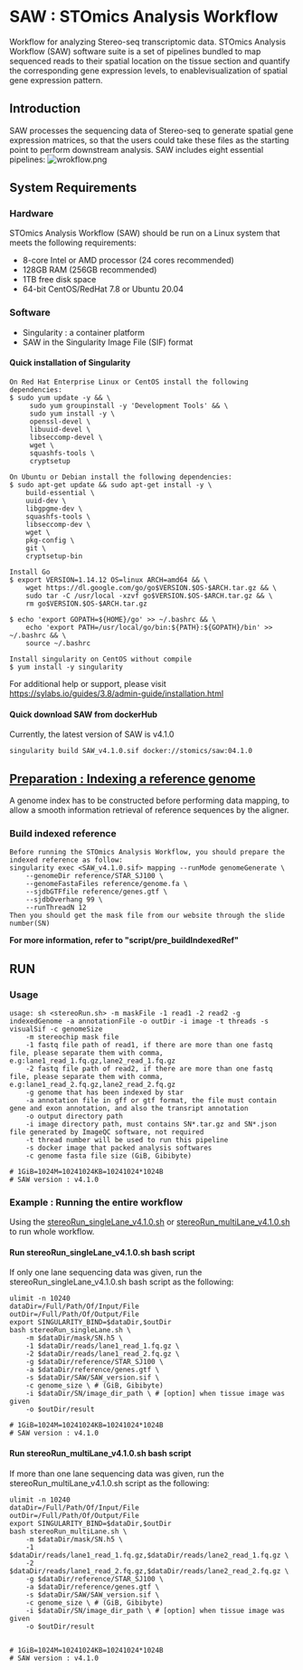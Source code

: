

# SAW : STOmics Analysis Workflow
Workflow for analyzing Stereo-seq transcriptomic data. STOmics Analysis Workflow (SAW) software suite is a set of pipelines bundled to map sequenced reads to their spatial location on the tissue section and quantify the corresponding gene expression levels, to enablevisualization of spatial gene expression pattern.

##  Introduction
SAW processes the sequencing data of Stereo-seq to generate spatial gene expression matrices, so that the users could take these files as the starting point to perform downstream analysis. SAW includes eight essential pipelines:
![wrokflow.png](SAW_v4.1.0_workflow.jpg)

##  System Requirements
###   Hardware
STOmics Analysis Workflow (SAW) should be run on a Linux system that meets the following  requirements:
* 8-core Intel or AMD processor (24 cores recommended)
* 128GB RAM (256GB recommended)
* 1TB free disk space
* 64-bit CentOS/RedHat 7.8 or Ubuntu 20.04

###   Software
* Singularity : a container platform
* SAW in the Singularity Image File (SIF) format

####   Quick installation of Singularity
```
On Red Hat Enterprise Linux or CentOS install the following dependencies:
$ sudo yum update -y && \
     sudo yum groupinstall -y 'Development Tools' && \
     sudo yum install -y \
     openssl-devel \
     libuuid-devel \
     libseccomp-devel \
     wget \
     squashfs-tools \
     cryptsetup

On Ubuntu or Debian install the following dependencies:
$ sudo apt-get update && sudo apt-get install -y \
    build-essential \
    uuid-dev \
    libgpgme-dev \
    squashfs-tools \
    libseccomp-dev \
    wget \
    pkg-config \
    git \
    cryptsetup-bin

Install Go
$ export VERSION=1.14.12 OS=linux ARCH=amd64 && \
    wget https://dl.google.com/go/go$VERSION.$OS-$ARCH.tar.gz && \
    sudo tar -C /usr/local -xzvf go$VERSION.$OS-$ARCH.tar.gz && \
    rm go$VERSION.$OS-$ARCH.tar.gz

$ echo 'export GOPATH=${HOME}/go' >> ~/.bashrc && \
    echo 'export PATH=/usr/local/go/bin:${PATH}:${GOPATH}/bin' >> ~/.bashrc && \
    source ~/.bashrc

Install singularity on CentOS without compile
$ yum install -y singularity
```
For additional help or support, please visit https://sylabs.io/guides/3.8/admin-guide/installation.html

####   Quick download SAW from dockerHub
Currently, the latest version of SAW is v4.1.0
```
singularity build SAW_v4.1.0.sif docker://stomics/saw:04.1.0 
```


##   [Preparation : Indexing a reference genome](https://github.com/BGIResearch/SAW/tree/main/script/pre_buildIndexedRef)
A genome index has to be constructed before performing data mapping, to allow a smooth information retrieval of reference sequences by the aligner.
###    Build indexed reference 
```
Before running the STOmics Analysis Workflow, you should prepare the indexed reference as follow:
singularity exec <SAW_v4.1.0.sif> mapping --runMode genomeGenerate \
    --genomeDir reference/STAR_SJ100 \
    --genomeFastaFiles reference/genome.fa \
    --sjdbGTFfile reference/genes.gtf \
    --sjdbOverhang 99 \
    --runThreadN 12
Then you should get the mask file from our website through the slide number(SN)
```
**For more information, refer to "script/pre_buildIndexedRef"**



##  RUN
### Usage
```
usage: sh <stereoRun.sh> -m maskFile -1 read1 -2 read2 -g indexedGenome -a annotationFile -o outDir -i image -t threads -s visualSif -c genomeSize
    -m stereochip mask file
    -1 fastq file path of read1, if there are more than one fastq file, please separate them with comma, e.g:lane1_read_1.fq.gz,lane2_read_1.fq.gz
    -2 fastq file path of read2, if there are more than one fastq file, please separate them with comma, e.g:lane1_read_2.fq.gz,lane2_read_2.fq.gz
    -g genome that has been indexed by star
    -a annotation file in gff or gtf format, the file must contain gene and exon annotation, and also the transript annotation
    -o output directory path
    -i image directory path, must contains SN*.tar.gz and SN*.json file generated by ImageQC software, not required
    -t thread number will be used to run this pipeline
    -s docker image that packed analysis softwares
    -c genome fasta file size (GiB, Gibibyte)

# 1GiB=1024M=10241024KB=10241024*1024B
# SAW version : v4.1.0
```

###   Example : Running the entire workflow
Using the [stereoRun_singleLane_v4.1.0.sh](https://github.com/BGIResearch/SAW/blob/main/script/stereoRun_singleLane_v4.1.0.sh) or [stereoRun_multiLane_v4.1.0.sh](https://github.com/BGIResearch/SAW/blob/main/script/stereoRun_multiLane_v4.0.0.sh) to run whole workflow.

####    Run stereoRun_singleLane_v4.1.0.sh bash script
If only one lane sequencing data was given, run the stereoRun_singleLane_v4.1.0.sh bash script as the following:
```
ulimit -n 10240 
dataDir=/Full/Path/Of/Input/File 
outDir=/Full/Path/Of/Output/File 
export SINGULARITY_BIND=$dataDir,$outDir
bash stereoRun_singleLane.sh \
    -m $dataDir/mask/SN.h5 \
    -1 $dataDir/reads/lane1_read_1.fq.gz \
    -2 $dataDir/reads/lane1_read_2.fq.gz \
    -g $dataDir/reference/STAR_SJ100 \
    -a $dataDir/reference/genes.gtf \
    -s $dataDir/SAW/SAW_version.sif \
    -c genome_size \ # (GiB, Gibibyte)
    -i $dataDir/SN/image_dir_path \ # [option] when tissue image was given
    -o $outDir/result
    
# 1GiB=1024M=10241024KB=10241024*1024B
# SAW version : v4.1.0
```
####    Run stereoRun_multiLane_v4.1.0.sh bash script
If more than one lane sequencing data was given, run the stereoRun_multiLane_v4.1.0.sh script as the following:
```
ulimit -n 10240 
dataDir=/Full/Path/Of/Input/File 
outDir=/Full/Path/Of/Output/File 
export SINGULARITY_BIND=$dataDir,$outDir
bash stereoRun_multiLane.sh \
    -m $dataDir/mask/SN.h5 \
    -1 $dataDir/reads/lane1_read_1.fq.gz,$dataDir/reads/lane2_read_1.fq.gz \
    -2 $dataDir/reads/lane1_read_2.fq.gz,$dataDir/reads/lane2_read_2.fq.gz \
    -g $dataDir/reference/STAR_SJ100 \
    -a $dataDir/reference/genes.gtf \
    -s $dataDir/SAW/SAW_version.sif \
    -c genome_size \ # (GiB, Gibibyte)
    -i $dataDir/SN/image_dir_path \ # [option] when tissue image was given
    -o $outDir/result
    

# 1GiB=1024M=10241024KB=10241024*1024B
# SAW version : v4.1.0
```
